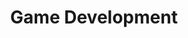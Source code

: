 ---
permalink: /tags/Game Development/
title: "Game Development"
layout: tags
author_profile: true
# taxonomy: 게임개발
---
